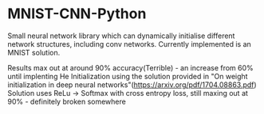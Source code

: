# MNIST-CNN-Python

Small neural network library which can dynamically initialise different network structures, including conv networks. Currently implemented is an MNIST solution.

Results max out at around 90% accuracy(Terrible) - an increase from 60% until implenting He Initialization using the solution provided in "On weight initialization in deep neural networks"(https://arxiv.org/pdf/1704.08863.pdf)
Solution uses ReLu -> Softmax with cross entropy loss, still maxing out at 90% - definitely broken somewhere
